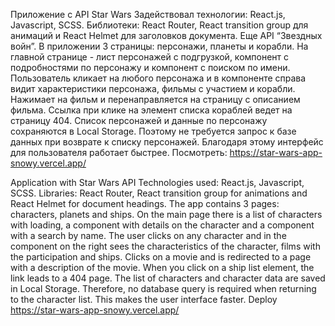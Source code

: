 Приложение с API Star Wars
Задействовал технологии: React.js, Javascript, SCSS. Библиотеки: React Router, React transition group для анимаций и React Helmet для заголовков документа. Еще API “Звездных войн”.
В приложении 3 страницы: персонажи, планеты и корабли. На главной странице - лист персонажей с подгрузкой, компонент с подробностями по персонажу и компонент с поиском по имени.
Пользователь кликает на любого персонажа и в компоненте справа видит характеристики персонажа, фильмы с участием и корабли. Нажимает на фильм и перенаправляется на страницу с описанием фильма. Ссылка при клике на элемент списка кораблей ведет на страницу 404.
Список персонажей и данные по персонажу сохраняются в Local Storage. Поэтому не требуется запрос к базе данных при возврате к списку персонажей. Благодаря этому интерфейс для пользователя работает быстрее.
Посмотреть: https://star-wars-app-snowy.vercel.app/

Application with Star Wars API
Technologies used: React.js, Javascript, SCSS. Libraries: React Router, React transition group for animations and React Helmet for document headings.
The app contains 3 pages: characters, planets and ships. On the main page there is a list of characters with loading, a component with details on the character and a component with a search by name.
The user clicks on any character and in the component on the right sees the characteristics of the character, films with the participation and ships. Clicks on a movie and is redirected to a page with a description of the movie. When you click on a ship list element, the link leads to a 404 page.
The list of characters and character data are saved in Local Storage. Therefore, no database query is required when returning to the character list. This makes the user interface faster.
Deploy https://star-wars-app-snowy.vercel.app/
